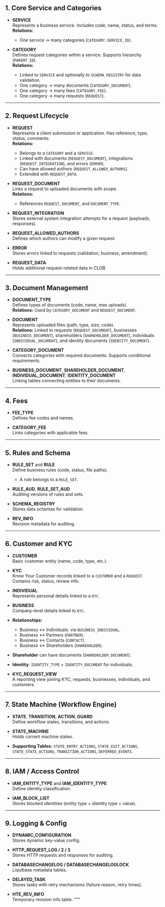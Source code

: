 
## 1. Core Service and Categories

- **SERVICE**  
  Represents a business service. Includes code, name, status, and terms.  
  **Relations:**
  - One service → many categories (`CATEGORY.SERVICE_ID`).

- **CATEGORY**  
  Defines request categories within a service. Supports hierarchy (`PARENT_ID`).  
  **Relations:**
  - Linked to `SERVICE` and optionally to `SCHEMA_REGISTRY` for data validation.  
  - One category → many documents (`CATEGORY_DOCUMENT`).  
  - One category → many fees (`CATEGORY_FEE`).  
  - One category → many requests (`REQUEST`).

---

## 2. Request Lifecycle

- **REQUEST**  
  Represents a client submission or application. Has reference, type, status, comments.  
  **Relations:**
  - Belongs to a `CATEGORY` and a `SERVICE`.  
  - Linked with documents (`REQUEST_DOCUMENT`), integrations (`REQUEST_INTEGRATION`), and errors (`ERROR`).  
  - Can have allowed authors (`REQUEST_ALLOWED_AUTHORS`).  
  - Extended with `REQUEST_DATA`.

- **REQUEST_DOCUMENT**  
  Links a request to uploaded documents with scope.  
  **Relations:**  
  - References `REQUEST`, `DOCUMENT`, and `DOCUMENT_TYPE`.

- **REQUEST_INTEGRATION**  
  Stores external system integration attempts for a request (payloads, responses).

- **REQUEST_ALLOWED_AUTHORS**  
  Defines which authors can modify a given request.

- **ERROR**  
  Stores errors linked to requests (validation, business, amendment).

- **REQUEST_DATA**  
  Holds additional request-related data in CLOB.

---

## 3. Document Management

- **DOCUMENT_TYPE**  
  Defines types of documents (code, name, max uploads).  
  **Relations:** Used by `CATEGORY_DOCUMENT` and `REQUEST_DOCUMENT`.

- **DOCUMENT**  
  Represents uploaded files (path, type, size, code).  
  **Relations:** Linked to requests (`REQUEST_DOCUMENT`), businesses (`BUSINESS_DOCUMENT`), shareholders (`SHAREHOLDER_DOCUMENT`), individuals (`INDIVIDUAL_DOCUMENT`), and identity documents (`IDENTITY_DOCUMENT`).

- **CATEGORY_DOCUMENT**  
  Connects categories with required documents. Supports conditional requirements.

- **BUSINESS_DOCUMENT**, **SHAREHOLDER_DOCUMENT**, **INDIVIDUAL_DOCUMENT**, **IDENTITY_DOCUMENT**  
  Linking tables connecting entities to their documents.

---

## 4. Fees

- **FEE_TYPE**  
  Defines fee codes and names.

- **CATEGORY_FEE**  
  Links categories with applicable fees.

---

## 5. Rules and Schema

- **RULE_SET** and **RULE**  
  Define business rules (code, status, file paths).  
  - A rule belongs to a `RULE_SET`.

- **RULE_AUD**, **RULE_SET_AUD**  
  Auditing versions of rules and sets.

- **SCHEMA_REGISTRY**  
  Stores data schemas for validation.

- **REV_INFO**  
  Revision metadata for auditing.

---

## 6. Customer and KYC

- **CUSTOMER**  
  Basic customer entity (name, code, type, etc.).

- **KYC**  
  Know Your Customer records linked to a `CUSTOMER` and a `REQUEST`. Contains risk, status, review info.

- **INDIVIDUAL**  
  Represents personal details linked to a `KYC`.

- **BUSINESS**  
  Company-level details linked to `KYC`.

- **Relationships:**  
  - Business ↔ Individuals: via `BUSINESS_INDIVIDUAL`.  
  - Business ↔ Partners (`PARTNER`).  
  - Business ↔ Contacts (`CONTACT`).  
  - Business ↔ Shareholders (`SHAREHOLDER`).  

- **Shareholder** can have documents (`SHAREHOLDER_DOCUMENT`).

- **Identity**: `IDENTITY_TYPE` + `IDENTITY_DOCUMENT` for individuals.

- **KYC_REQUEST_VIEW**  
  A reporting view joining KYC, requests, businesses, individuals, and customers.

---

## 7. State Machine (Workflow Engine)

- **STATE**, **TRANSITION**, **ACTION**, **GUARD**  
  Define workflow states, transitions, and actions.

- **STATE_MACHINE**  
  Holds current machine states.

- **Supporting Tables:** `STATE_ENTRY_ACTIONS`, `STATE_EXIT_ACTIONS`, `STATE_STATE_ACTIONS`, `TRANSITION_ACTIONS`, `DEFERRED_EVENTS`.

---

## 8. IAM / Access Control

- **IAM_ENTITY_TYPE** and **IAM_IDENTITY_TYPE**  
  Define identity classification.

- **IAM_BLOCK_LIST**  
  Stores blocked identities (entity type + identity type + value).

---

## 9. Logging & Config

- **DYNAMIC_CONFIGURATION**  
  Stores dynamic key-value config.

- **HTTP_REQUEST_LOG / 2 / 3**  
  Stores HTTP requests and responses for auditing.

- **DATABASECHANGELOG / DATABASECHANGELOGLOCK**  
  Liquibase metadata tables.

- **DELAYED_TASK**  
  Stores tasks with retry mechanisms (failure reason, retry times).

- **HTE_REV_INFO**  
  Temporary revision info table.
"""
